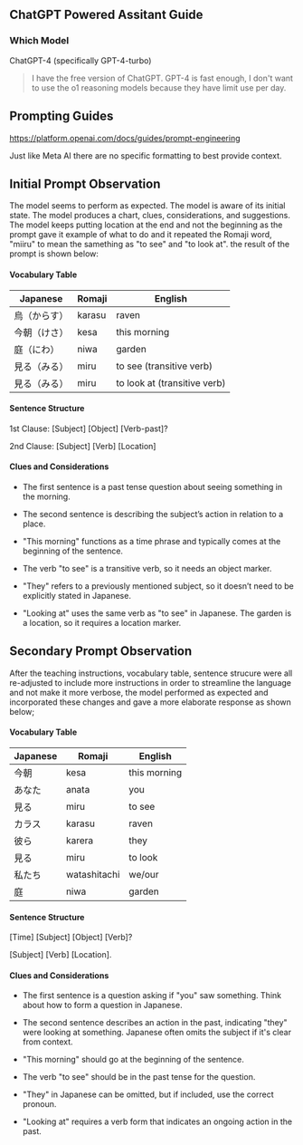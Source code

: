 ## ChatGPT Powered Assitant Guide

### Which Model

ChatGPT-4 (specifically GPT-4-turbo)

> I have the free version of ChatGPT.  GPT-4 is fast enough, I don't want to use the o1 reasoning models because they have limit use per day.

## Prompting Guides

https://platform.openai.com/docs/guides/prompt-engineering

Just like Meta AI there are no specific formatting to best provide context.



## Initial Prompt Observation

The model seems to perform as expected. The model is aware of its initial state. The model produces a chart, clues, considerations, and suggestions. The model keeps putting location at the end and not the beginning as the prompt gave it example of what to do and it repeated the Romaji word, "miiru" to mean the samething as "to see" and "to look at". the result of the prompt is shown below:

#### **Vocabulary Table**  

| Japanese  | Romaji   | English                      |  
|-----------|---------|-----------------------------|  
| 烏（からす）  | karasu   | raven                        |  
| 今朝（けさ）  | kesa     | this morning                 |  
| 庭（にわ）   | niwa     | garden                       |  
| 見る（みる）  | miru     | to see (transitive verb)     |  
| 見る（みる）  | miru     | to look at (transitive verb) |  

#### **Sentence Structure**
1st Clause: [Subject] [Object] [Verb-past]?

2nd Clause: [Subject] [Verb] [Location]

#### **Clues and Considerations**
- The first sentence is a past tense question about seeing something in the morning.

- The second sentence is describing the subject’s action in relation to a place.

- "This morning" functions as a time phrase and typically comes at the beginning of the sentence.

- The verb "to see" is a transitive verb, so it needs an object marker.

- "They" refers to a previously mentioned subject, so it doesn’t need to be explicitly stated in Japanese.

- "Looking at" uses the same verb as "to see" in Japanese.
The garden is a location, so it requires a location marker.
 

 ## Secondary Prompt Observation
 After the teaching instructions, vocabulary table, sentence strucure were all re-adjusted to include more instructions in order to streamline the language and not make it more verbose, the model performed as expected and incorporated these changes and gave a more elaborate response as shown below;

 #### **Vocabulary Table**   

| Japanese | Romaji | English |  
|----------|--------|---------|  
| 今朝 | kesa | this morning |  
| あなた | anata | you |  
| 見る | miru | to see |  
| カラス | karasu | raven |  
| 彼ら | karera | they |  
| 見る | miru | to look |  
| 私たち | watashitachi | we/our |  
| 庭 | niwa | garden |  


#### **Sentence Structure**
[Time] [Subject] [Object] [Verb]?

[Subject] [Verb] [Location].

#### **Clues and Considerations**
- The first sentence is a question asking if "you" saw something. Think about how to form a question in Japanese.

- The second sentence describes an action in the past, indicating "they" were looking at something.
Japanese often omits the subject if it's clear from context.

- "This morning" should go at the beginning of the sentence.

- The verb "to see" should be in the past tense for the question.

- "They" in Japanese can be omitted, but if included, use the correct pronoun.

- "Looking at" requires a verb form that indicates an ongoing action in the past.
